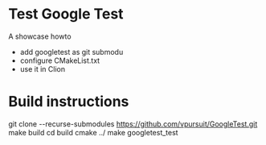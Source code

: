 # Test Google Test

A showcase howto
- add googletest as git submodu
- configure CMakeList.txt
- use it in Clion

# Build instructions
git clone --recurse-submodules https://github.com/vpursuit/GoogleTest.git
make build 
cd build
cmake ../
make
googletest_test